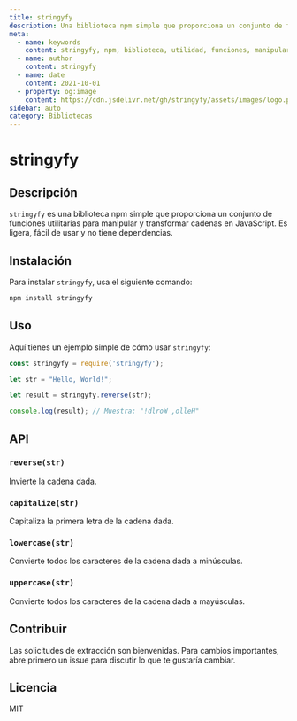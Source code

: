 ```yaml
---
title: stringyfy
description: Una biblioteca npm simple que proporciona un conjunto de funciones utilitarias para manipular y transformar cadenas en JavaScript.
meta:
  - name: keywords
    content: stringyfy, npm, biblioteca, utilidad, funciones, manipular, transformar, cadenas, JavaScript
  - name: author
    content: stringyfy
  - name: date
    content: 2021-10-01
  - property: og:image
    content: https://cdn.jsdelivr.net/gh/stringyfy/assets/images/logo.png
sidebar: auto
category: Bibliotecas
---
```


# stringyfy

## Descripción

`stringyfy` es una biblioteca npm simple que proporciona un conjunto de funciones utilitarias para manipular y transformar cadenas en JavaScript. Es ligera, fácil de usar y no tiene dependencias.

## Instalación

Para instalar `stringyfy`, usa el siguiente comando:

```bash
npm install stringyfy
```

## Uso

Aquí tienes un ejemplo simple de cómo usar `stringyfy`:

```javascript
const stringyfy = require('stringyfy');

let str = "Hello, World!";

let result = stringyfy.reverse(str);

console.log(result); // Muestra: "!dlroW ,olleH"
```

## API

### `reverse(str)`

Invierte la cadena dada.

### `capitalize(str)`

Capitaliza la primera letra de la cadena dada.

### `lowercase(str)`

Convierte todos los caracteres de la cadena dada a minúsculas.

### `uppercase(str)`

Convierte todos los caracteres de la cadena dada a mayúsculas.

## Contribuir

Las solicitudes de extracción son bienvenidas. Para cambios importantes, abre primero un issue para discutir lo que te gustaría cambiar.

## Licencia

MIT
